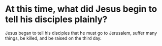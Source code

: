 # At this time, what did Jesus begin to tell his disciples plainly?

Jesus began to tell his disciples that he must go to Jerusalem, suffer many things, be killed, and be raised on the third day.
